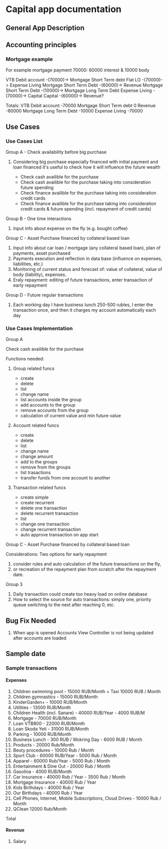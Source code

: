 
# Capital app documentation

## General App Description


## Accounting principles

### Mortgage example
For example mortgage payment 70000: 60000 interest & 10000 body

VTB Debit account -(70000)-> Mortgage Short Term debt
Flat LO -(70000)-> Expense Living
Mortgage Short Term Debt -(60000)-> Revenue 
Mortgage Short Term Debt -(10000)-> Mortgage Long Term Debt 
Expense Living -(70000)-> Capital
Capital -(60000)-> Revenue? 

Totals:
VTB Debit account -70000
Mortgage Short Term debt 0
Revenue -60000
Mortgage Long Term Debt -10000
Expense Living -70000

## Use Cases

### Use Cases List

Group A - Check availability before big purchase

1. Considering big purchase especially financed with initial payment and loan financed it's useful to check how it will influence the future wealth

    - Check cash availible for the purchase
    - Check cash availible for the purchase taking into consideration future spending
    - Check finance availible for the purchase taking into consideration credit cards
    - Check finance availible for the purchase taking into consideration credit cards & future spending (incl. repayment of credit cards)  

Group B - One time interactions
1. Input info about expense on the fly (e.g. bought coffee)

Group C - Asset Purchase financed by collateral based loan
1. Input info about car loan / mortgage (any collateral based loan), plan of payments, asset purchased
2. Payments execution and reflection in data base (influence on expenses, liabilities, etc.)
3. Monitoring of current status and forecast of: value of collateral, value of body (liability), expenses. 
4. Eraly repayment: editing of future transactions, enter transaction of early repayment

Group D - Future regular transactions
1. Each working day I have business lunch 250-500 rubles, I enter the transaction once, and then it charges my account automatically each day

### Use Cases Implementation

Group A

Check cash availible for the purchase

Functions needed:

1. Group related funcs
    - create
    - delete
    - list
    - change name
    - list accounts inside the group
    - add accounts to the group
    - remove accounts from the group
    - calculation of current value and min future value

2. Account related funcs
    - create
    - delete
    - list
    - change name
    - change amount
    - add to the groups
    - remove from the groups
    - list trasactions
    - transfer funds from one account to another

3. Transaction related funcs
    - create simple
    - create recurrent
    - delete one transaction
    - delete recurrent transaction
    - list
    - change one transaction
    - change recurrent transaction
    - auto approve transaction on app start

Group C - Asset Purchase financed by collateral based loan

Considerations:
Two options for early repayment 
1. consider rules and auto calculation of the future transactions on the fly, 
2. or recreation of the repayment plan from scratch after the repayment date.

Group 3
1. Daily transaction could create too heavy load on online database
2. How to select the source for auto transactions: simply one, priority queue switching to the next after reaching 0, etc.


## Bug Fix Needed
1. When app is opened Accounts View Controller is not being updated after accounts are loaded



## Sample date

### Sample transactions
#### Expenses
1. Children swimming pool - 15000 RUB/Month + Taxi 10000 RUB / Month
2. Children gymnastics - 15000 RUB/Month
3. KinderGarden+ - 10000 RUB/Month
4. Utilities - 13000 RUB/Month
5. Children Health (incl. Sanare) - 40000 RUB/Year - 4000 RUB/M
6. Mortgage - 70000 RUB/Month
7. Loan VTB800 - 22000 RUB/Month
8. Loan Skoda Yeti - 31000 RUB/Month
9. Parking - 10000 RUB/Month
10. Business Lunch - 300 RUB / Wokring Day - 6000 RUB / Month
11. Products - 20000 Rub/Month
12. Beuty procedures - 10000 Rub / Month
13. Sport Club - 60000 RUB/Year - 5000 Rub / Month
14. Apparel - 60000 Rub/Year - 5000 Rub / Month
15. Entertainment & Dine Out -  20000 Rub / Month
16. Gasolina - 4000 RUB/Month
17. Car Insurance - 40000 Rub / Year - 3500 Rub / Month
18. Mortgage Insurance - 40000 Rub / Year
19. Kids Birthdays - 40000 Rub / Year
20. Our Birthdays - 40000 Rub / Year
21. Cell Phones, Internet, Mobile Subscriptions, Cloud Drives - 10000 Rub / Month
22. QClean 12000 Rub/Month

Total 

#### Revenue
1. Salary


